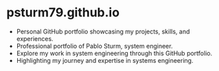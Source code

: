 # psturm79.github.io
* Personal GitHub portfolio showcasing my projects, skills, and experiences.
* Professional portfolio of Pablo Sturm, system engineer.
* Explore my work in system engineering through this GitHub portfolio.
* Highlighting my journey and expertise in systems engineering.

